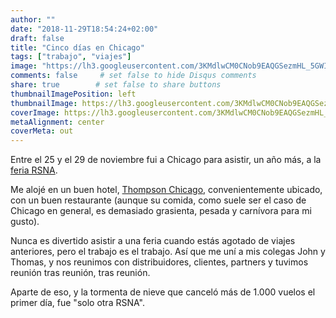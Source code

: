 ```yaml
---
author: ""
date: "2018-11-29T18:54:24+02:00"
draft: false
title: "Cinco días en Chicago"
tags: ["trabajo", "viajes"]
image: "https://lh3.googleusercontent.com/3KMdlwCM0CNob9EAQGSezmHL_5GWIhAgAKTzmLDFjUkJtxFv-3ow_Yq6DJN0L_lFjt7Y4wkQSrvfkMQn2gGZyKfr56K_JifRxOkl-y4k46HnZq8ryp11r3S-LrdRm0XnUA-wbMsJpdc=w1920-h1080"
comments: false     # set false to hide Disqus comments
share: true        # set false to share buttons
thumbnailImagePosition: left
thumbnailImage: https://lh3.googleusercontent.com/3KMdlwCM0CNob9EAQGSezmHL_5GWIhAgAKTzmLDFjUkJtxFv-3ow_Yq6DJN0L_lFjt7Y4wkQSrvfkMQn2gGZyKfr56K_JifRxOkl-y4k46HnZq8ryp11r3S-LrdRm0XnUA-wbMsJpdc=w1920-h1080
coverImage: https://lh3.googleusercontent.com/3KMdlwCM0CNob9EAQGSezmHL_5GWIhAgAKTzmLDFjUkJtxFv-3ow_Yq6DJN0L_lFjt7Y4wkQSrvfkMQn2gGZyKfr56K_JifRxOkl-y4k46HnZq8ryp11r3S-LrdRm0XnUA-wbMsJpdc=w1920-h1080
metaAlignment: center
coverMeta: out
---
```


Entre el 25 y el 29 de noviembre fui a Chicago para asistir, un año más, a la [feria RSNA](https://rsna2018.rsna.org/).

<!--more-->

Me alojé en un buen hotel, [Thompson Chicago](https://www.thompsonhotels.com/hotels/illinois/chicago/thompson-chicago), convenientemente ubicado, con un buen restaurante (aunque su comida, como suele ser el caso de Chicago en general, es demasiado grasienta, pesada y carnívora para mi gusto).

Nunca es divertido asistir a una feria cuando estás agotado de viajes anteriores, pero el trabajo es el trabajo. Así que me uní a mis colegas John y Thomas, y nos reunimos con distribuidores, clientes, partners y tuvimos reunión tras reunión, tras reunión.

Aparte de eso, y la tormenta de nieve que canceló más de 1.000 vuelos el primer día, fue "solo otra RSNA".

<script src="https://cdn.jsdelivr.net/npm/publicalbum@latest/dist/pa-embed-player.min.js" async></script>
<div class="pa-embed-player" style="width:100%; height:480px; display:none;"
  data-link="https://photos.app.goo.gl/YsSJhqn464crc4bt6"
  data-title="30 new photos by Jorge Cortell">
  <img data-src="https://lh3.googleusercontent.com/lr6fcj9O6hca3HVPNHMG038cMEyG_mWU1bMNQpufpQM71AjOZUPY-B-hLo9XaM029Vz_k35ZbeG-euvT8ddjJTKscQVmUV9aouFeN-d7oxvQB7eizdgGRAnriax3cK5pKNBsCElLRZY=w1920-h1080" src="" alt="" />
  <img data-src="https://lh3.googleusercontent.com/AnFFlEyBfvSVhdKIUeKThYUXrFiqlW4waxZC6J9je1xvEvNsoW9OrhM__vGMl8mmN5Tn1nSDVdlCdWTZDUwgelH5fyzx5p02BT6JBa40ofDI8D1pcTJIX3uv6UKpCDwke_02ubZFmZc=w1920-h1080" src="" alt="" />
  <img data-src="https://lh3.googleusercontent.com/W16fGkiLXOQcAOaMwnVkdYCB_YJMsroXOF2pi3GiTta4F9GY_lX2mdkAoSDGWOBLsKj_dBqUdoQrV-usczC2Vq_M5A5LtTIxuCAK3DlgtpJsAGEa64koqQwofjU_x0zM4ywDiz4_eXU=w1920-h1080" src="" alt="" />
  <img data-src="https://lh3.googleusercontent.com/wOnaEUxQPJHfzugU_01ofRYZfsEXFDwzYW-udiUNiAKAOzQu_pP9EAoONaU4ZQhsSZGI5sM99PTTkp2dVu0bBl_aidsGgegEY21TN77o8kvUNYoUwkVirpK9YMTS7-6BThIp9OQM4BU=w1920-h1080" src="" alt="" />
  <img data-src="https://lh3.googleusercontent.com/0CVYSWNGZkOc1TM7WXWpmPWOASL2zYzEJpspSyDI9k5h_XxDp7Hw3-WbXqc9xVwOGdV12i9LvhiD3A2gyOzJP58muFZIOu5qzxv9cEwWDkwpcvCGsGt2PuaLH1dNagha1Q1N4KZcLtc=w1920-h1080" src="" alt="" />
  <img data-src="https://lh3.googleusercontent.com/lrfFwwW-0o0lxD5CTLgY48j3_ulIPSguICsF8EievHscMKMlp0B7qgv3TMwQoEna37BuzqE8920t-fzTHC1Ieg18TD4gSuow9VhKE7_YcZU2zrseT1hRfimKa3x8FgK7Yj_SuXNOe3s=w1920-h1080" src="" alt="" />
  <img data-src="https://lh3.googleusercontent.com/LmhgvFbvY4yFT1NBVLDAK1AEe6LpxSDKN5YM3mYYe6tLvCLagKZSjjn5cGbbk8WccQWQ3ZwFhi-9YWakL8JS4DZom7gRmPz1ixcLqb88RVS-7oB1dYQQ9-MuhaUFe-jTqH-iJeB_x7c=w1920-h1080" src="" alt="" />
  <img data-src="https://lh3.googleusercontent.com/naXtBK9JHCDU-IpggUi9EFOHbgn1TLsqHwVHtQfA-UWIOZqbVIKVEqJ1chlAY580tEbZXKnjqPCfyoSMr4LYgThVrOBxlIBvUABWhFiXRPa-ukKTNgOEYxd05wxTMU4G3fDbTdfJjiQ=w1920-h1080" src="" alt="" />
  <img data-src="https://lh3.googleusercontent.com/DTdnVTlnahXEQEBj2N1Geq2szrwfgyjXZaqO2qksFl1begBspiUkncChvjemR3GXSs0H-SGf4H-mmeY_4MMa1xm6vv95CxyYAHTCyM6mD9h7wrv0JXcuP0s-sQmxDhVqPFDBhvSun9U=w1920-h1080" src="" alt="" />
  <img data-src="https://lh3.googleusercontent.com/MsFHKlh4PycOHXRGBtWjq0CBMk7_SrBkUp7jwbf7xorEpIu0vybDWZisrLdhBV4Rk-52g-hCoF-cKEiQlcrUm9P61RmY-VNzeWLi7qZ62SVxJThLzzcD4FR-YvneYjqF9bPrsY2DH-o=w1920-h1080" src="" alt="" />
  <img data-src="https://lh3.googleusercontent.com/a5NivcamvROAZrbtqbDnplsKrdDkib6M2x0859fMQNQWflxgoDtZsUX82AvmD8FkEbXXs2f5ubF6Uqin-YhCdoRiLYXOqcoRr99LlPojEsr_MlNiURheJADbyk38iXqPUqXKuEmhtpY=w1920-h1080" src="" alt="" />
  <img data-src="https://lh3.googleusercontent.com/z7lZOvUYnTw0GLJYidVD5PeGFy_m2ji_ScgdqXaUyeh_EHCFDlhCgUwyY_f9PMQY80-eavb9m-pipNSCfh3oxzTxSLNJybn59HmQPXE3INzNKX2cdfSxedWaykHq3ArIXq_8LNaM3CY=w1920-h1080" src="" alt="" />
  <img data-src="https://lh3.googleusercontent.com/d4GkauUJQC5ogSoSn3mk1Kqe6tyKWyGGPlKZyTCq_H7cwgaY5IOHRoFJMfifMWKLLE2fs6wZBXQVelnFRppX1skv1v_NX05Vc_vqUyqeVgN9FkVQN-DJLVUjHYbaotOF4T6LpEiivpg=w1920-h1080" src="" alt="" />
  <img data-src="https://lh3.googleusercontent.com/xK6Naa87_dzvk7rvsJUefkZtuYgkaT_uhXEWZHAFCy6QEfXPY99qPC64rNTYkgRt0NZen0He3rWuLN3axVGEPjOcawOzdgkLB9ZbDQfTy6378nbBeB6sUijRenPQCwOSQX1oidvoY3w=w1920-h1080" src="" alt="" />
  <img data-src="https://lh3.googleusercontent.com/h6zJY8FePVGBwiqPfegVt7FrQfxEKNq2EjI1i-f509WAIOsKzlEqlwKz9DPXsaohMFZpFcmKN8wTyIPSlWROA1NinDFr4ibz7LaoBhR9bbo62QfsLnmr8eZxy2-7Y_z60mCBLCA2Qyo=w1920-h1080" src="" alt="" />
  <img data-src="https://lh3.googleusercontent.com/Cx3t4nhwdlay2Fo4QlTkIRnAaojYgSNqAWwuyfGLla8jpeerZVe9UvyruSA_FEP6NKxslco_i_UkANYfSENIUJ0ivQOvlwGhGSP1Wfwzgj_3PYfgAOJYgxVesYSm_KewKdBsGaNNrSE=w1920-h1080" src="" alt="" />
  <img data-src="https://lh3.googleusercontent.com/k_HNaVOAEaBr6Ag7A8fOaX-lCK7IzlkZrQ1ywOUOEof5h3yRFbRPwlNZ1afy0Kx3VwFR5L6VqHpyrm6fsPT4ykFKCGCPdTSVlvcLHrXVE9vLWDTc_hSrhQcN6NRoNJcDcDWn5xpY2ug=w1920-h1080" src="" alt="" />
  <img data-src="https://lh3.googleusercontent.com/DiPpr6SYlwLLrDtofp1gpP4AaXaUep0bP9nDujlLPIBt1Oscvx1ced-h0F-F8d26i4VNIKLjg7fX4_4_Ub2Hy2Ask64TcRtOLRrjGqK0HzcvGszwyuzV9vymmApFbYyuANnUcbKe7lQ=w1920-h1080" src="" alt="" />
  <img data-src="https://lh3.googleusercontent.com/Lx1uHDb0EC-dagUCcSc1eDGKDHP1ZqHZL8CgBAQrcaWboLxp35o1KbHXLM73GCzo8hQ_dlC3VINSbDDliBz_ldI6gGRD-2JM71_x6FrkKxD3KxDJLcx0uyNewGl8qnno8p82IYCS4FQ=w1920-h1080" src="" alt="" />
  <img data-src="https://lh3.googleusercontent.com/7NFpqhawBYi9qa1yzRgQTzApVJ2acSQdTq4NHjk6orHV-ENmVSWzdxZekpr6uNDxrssGYbpqXmPZ2FjzDegEMRazK0B-Wc7QjgCqjA5PD_C-LvFydOu6lKtTIFb3zDar9wRt56WYONs=w1920-h1080" src="" alt="" />
  <img data-src="https://lh3.googleusercontent.com/6gN9zzcKuanRuaAYDYi43PNhB7W0R8cG4IcbiR4TMvqP1CRO3OWJhAgxTdJKsC5Te-EKXnqrvyIEh8prvXua9Vn5-YInK2_GCmg1mxFhfOwuJdNr5ooruCwFfGV0JWqCtdz1yyLQFK4=w1920-h1080" src="" alt="" />
  <img data-src="https://lh3.googleusercontent.com/ht1sFflXwf57Zml-zUt7-b0mT-U-IXKUkCoHcx5CwXoWdpbPs8tTvlxL-xC999LDpp9SgQVPiNQbsbachVth27VSFd9Hv7LCyg_7mRbIj8Onezeu8BtNYtsGrp7jYQsKlWHys6taraQ=w1920-h1080" src="" alt="" />
  <img data-src="https://lh3.googleusercontent.com/ZMt5qyZZEuMy6JqL8tmQpovqBogaNkIE_ix_E4ArYdR1ukfdopGkMbZzjZSom-cSOJY48wDqetBLEkriLJhN6tKX35rO0jjj9FFcjc3VF4YqKCrd1PnFczXrAZz3CQ1Lc9_un_JNk6g=w1920-h1080" src="" alt="" />
  <img data-src="https://lh3.googleusercontent.com/KHur1D-F-CP3mpTE7IJ3X4qiRCaUhIWVkgk6VztEFrPeSHeZRYvxxkP4xFz6_kRbHI6-fD2xAlYE7e8Z5R8l0aR_H4plcvqU0T2jLcbTjA81mY6czkHpCr9w_nSpMSEm56orb3gMdXM=w1920-h1080" src="" alt="" />
  <img data-src="https://lh3.googleusercontent.com/MKUA_ygFJNgPTfVAYv33la3CASBBoce0d6UEonxu_6yMTzfvE987sR5Vzd6g_4VtEP9hOwcXpGCRCr_e7dfl2N7XXYMYQYsZIgIltd8duKx44xwAq5VjMJcBT7JVBXVz9a4K1XjMiLc=w1920-h1080" src="" alt="" />
  <img data-src="https://lh3.googleusercontent.com/k3_D4htgF7NPS7KPuxmrVt82fJyckRvK-bo0NVwfayeomCmcaq0-VXB57gjoDzXH7efuu3-gbh0txRXnt_PYw-3dPSWCJSZBjuCB5Gbs1ERxGeODYtDc43gYRZ9Zr91L3fLFccBnLlA=w1920-h1080" src="" alt="" />
  <img data-src="https://lh3.googleusercontent.com/zF0RfKtbHFB-6csPXdnGejeM4lWtNto4Ik7wyEueiF4VWTI4muPsFuEyDOztST3LczD9Lohz-AM1lM3Fb4PT3LOkcYIKZlIB2QiKOe-k5YpD7vUubn4yU3nGedHeb4jxhCOAkVoacUc=w1920-h1080" src="" alt="" />
  <img data-src="https://lh3.googleusercontent.com/6BbVY0zGXrpHsNT29PVDx2CjMiUa3lnJ8NjAo7QumQsMGrSMGnQ5bGc-hOPcb28OwHMF4aMpWUWuNG72N6Jp4xfSJx6niNQLP1qYxtKWdCT6SGQrUqCGV2E20WxjcakTSqzdGTHMvKU=w1920-h1080" src="" alt="" />
  <img data-src="https://lh3.googleusercontent.com/AaM3CWPcwUYg5KntX7Jbvc3M3Ekis_bivbcW6zFsrEIWOUJZ_lLJapE_tT5cFIIQp-rHFBs4iqAdelxqLeM8uHwRPRUwGsaay7dzcVamYC_bNZFCUXZdI1aNZ4K-zdOhpuOfPkPemEM=w1920-h1080" src="" alt="" />
  <img data-src="https://lh3.googleusercontent.com/v-12nu49W56IET8PEGheOEoyClr3UEV7JlhcpOhny8Ge6OMLx8oiqsyY3v_oXtcwRFhHCBvy2cNUDr3rYIMk13znfxWQLQG8TOXTCCrH45M4h4BAsuAiPCPKx53Q-514rgvLED-NZbM=w1920-h1080" src="" alt="" />
</div>
